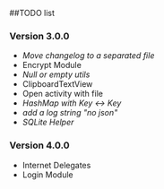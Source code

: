 ##TODO list

### Version 3.0.0
 - *Move changelog to a separated file*
 - Encrypt Module
 - *Null or empty utils*
 - ClipboardTextView
 - Open activity with file
 - *HashMap with Key <-> Key*
 - *add a log string "no json"*
 - *SQLite Helper*

### Version 4.0.0
 - Internet Delegates
 - Login Module
